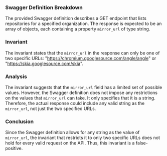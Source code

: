 ### Swagger Definition Breakdown
The provided Swagger definition describes a GET endpoint that lists repositories for a specified organization. The response is expected to be an array of objects, each containing a property `mirror_url` of type string.

### Invariant
The invariant states that the `mirror_url` in the response can only be one of two specific URLs: "https://chromium.googlesource.com/angle/angle" or "https://skia.googlesource.com/skia".

### Analysis
The invariant suggests that the `mirror_url` field has a limited set of possible values. However, the Swagger definition does not impose any restrictions on the values that `mirror_url` can take. It only specifies that it is a string. Therefore, the actual response could include any valid string as the `mirror_url`, not just the two specified URLs.

### Conclusion
Since the Swagger definition allows for any string as the value of `mirror_url`, the invariant that restricts it to only two specific URLs does not hold for every valid request on the API. Thus, this invariant is a false-positive.
